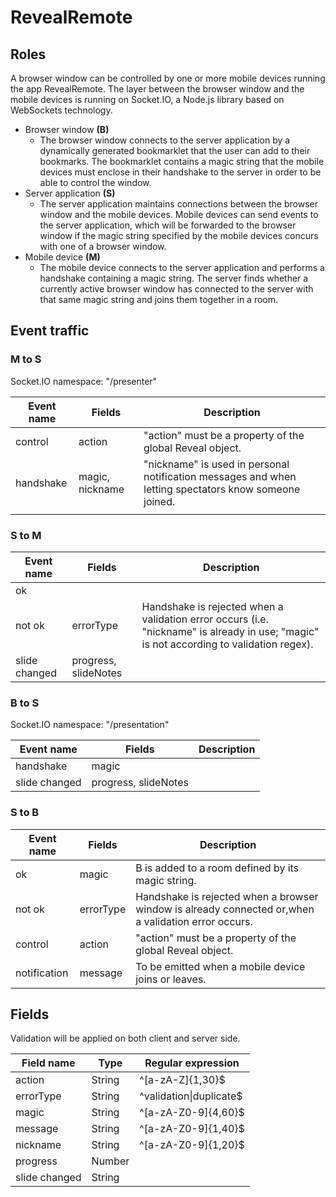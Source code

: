 # RevealRemote
## Roles
A browser window can be controlled by one or more mobile devices running the app RevealRemote. The layer between the browser window and the mobile devices is running on Socket.IO, a Node.js library based on WebSockets technology.

- Browser window **(B)**
    - The browser window connects to the server application by a dynamically generated bookmarklet that the user can add to their bookmarks. The bookmarklet contains a magic string that the mobile devices must enclose in their handshake to the server in order to be able to control the window.
- Server application **(S)**
    - The server application maintains connections between the browser window and the mobile devices. Mobile devices can send events to the server application, which will be forwarded to the browser window if the magic string specified by the mobile devices concurs with one of a browser window.
- Mobile device **(M)**
    - The mobile device connects to the server application and performs a handshake containing a magic string. The server finds whether a currently active browser window has connected to the server with that same magic string and joins them together in a room.

## Event traffic
### M to S
Socket.IO namespace: "/presenter"

| Event name | Fields          | Description                                                                                           |
|------------|-----------------|-------------------------------------------------------------------------------------------------------|
| control    | action          | "action" must be a property of the global Reveal object.                                              |
| handshake  | magic, nickname | "nickname" is used in personal notification messages and when letting spectators know someone joined. |
|            |                 |                                                                                                       |

### S to M

| Event name    | Fields               | Description                                                                                                                             |
|---------------|----------------------|-----------------------------------------------------------------------------------------------------------------------------------------|
| ok            |                      |                                                                                                                                         |
| not ok        | errorType            | Handshake is rejected when a validation error occurs (i.e. "nickname" is already in use; "magic" is not according to validation regex). |
| slide changed | progress, slideNotes |                                                                                                                                         |

### B to S
Socket.IO namespace: "/presentation"

| Event name    | Fields               | Description |
|---------------|----------------------|-------------|
| handshake     | magic                |             |
| slide changed | progress, slideNotes |             |

### S to B

| Event name   | Fields    | Description                                                                                         |
|--------------|-----------|-----------------------------------------------------------------------------------------------------|
| ok           | magic     | B is added to a room defined by its magic string.                                                   |
| not ok       | errorType | Handshake is rejected when a browser window is already connected or,when a validation error occurs. |
| control      | action    | "action" must be a property of the global Reveal object.                                            |
| notification | message   | To be emitted when a mobile device joins or leaves.                                                 |

## Fields
Validation will be applied on both client and server side.

| Field name    | Type   | Regular expression          |
|---------------|--------|-----------------------------|
| action        | String | ^[a-zA-Z]{1,30}$            |
| errorType     | String | ^validation&#124;duplicate$ |
| magic         | String | ^[a-zA-Z0-9]{4,60}$         |
| message       | String | ^[a-zA-Z0-9]{1,40}$         |
| nickname      | String | ^[a-zA-Z0-9]{1,20}$         |
| progress      | Number |                             |
| slide changed | String |                             |